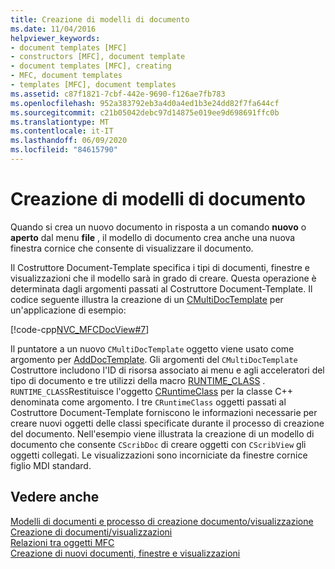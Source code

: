 ```yaml
---
title: Creazione di modelli di documento
ms.date: 11/04/2016
helpviewer_keywords:
- document templates [MFC]
- constructors [MFC], document template
- document templates [MFC], creating
- MFC, document templates
- templates [MFC], document templates
ms.assetid: c87f1821-7cbf-442e-9690-f126ae7fb783
ms.openlocfilehash: 952a383792eb3a4d0a4ed1b3e24dd82f7fa644cf
ms.sourcegitcommit: c21b05042debc97d14875e019ee9d698691ffc0b
ms.translationtype: MT
ms.contentlocale: it-IT
ms.lasthandoff: 06/09/2020
ms.locfileid: "84615790"
---
```

# <a name="document-template-creation"></a>Creazione di modelli di documento

Quando si crea un nuovo documento in risposta a un comando **nuovo** o **aperto** dal menu **file** , il modello di documento crea anche una nuova finestra cornice che consente di visualizzare il documento.

Il Costruttore Document-Template specifica i tipi di documenti, finestre e visualizzazioni che il modello sarà in grado di creare. Questa operazione è determinata dagli argomenti passati al Costruttore Document-Template. Il codice seguente illustra la creazione di un [CMultiDocTemplate](reference/cmultidoctemplate-class.md) per un'applicazione di esempio:

[!code-cpp[NVC_MFCDocView#7](codesnippet/cpp/document-template-creation_1.cpp)]

Il puntatore a un nuovo `CMultiDocTemplate` oggetto viene usato come argomento per [AddDocTemplate](reference/cwinapp-class.md#adddoctemplate). Gli argomenti del `CMultiDocTemplate` Costruttore includono l'ID di risorsa associato ai menu e agli acceleratori del tipo di documento e tre utilizzi della macro [RUNTIME_CLASS](reference/run-time-object-model-services.md#runtime_class) . `RUNTIME_CLASS`Restituisce l'oggetto [CRuntimeClass](reference/cruntimeclass-structure.md) per la classe C++ denominata come argomento. I tre `CRuntimeClass` oggetti passati al Costruttore Document-Template forniscono le informazioni necessarie per creare nuovi oggetti delle classi specificate durante il processo di creazione del documento. Nell'esempio viene illustrata la creazione di un modello di documento che consente `CScribDoc` di creare oggetti con `CScribView` gli oggetti collegati. Le visualizzazioni sono incorniciate da finestre cornice figlio MDI standard.

## <a name="see-also"></a>Vedere anche

[Modelli di documenti e processo di creazione documento/visualizzazione](document-templates-and-the-document-view-creation-process.md)<br/>
[Creazione di documenti/visualizzazioni](document-view-creation.md)<br/>
[Relazioni tra oggetti MFC](relationships-among-mfc-objects.md)<br/>
[Creazione di nuovi documenti, finestre e visualizzazioni](creating-new-documents-windows-and-views.md)
